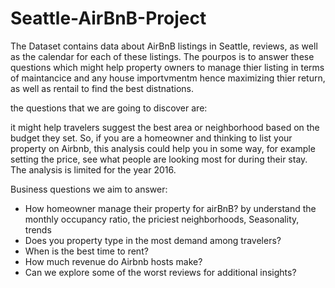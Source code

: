 # Seattle-AirBnB-Project


The Dataset contains data about AirBnB listings in Seattle, reviews, as well as the calendar  for each of these listings. The pourpos is to answer these questions which might help property owners to manage thier listing in terms of maintancice and any house importvmentm hence maximizing thier return, as well as rentail to find the best distnations.

the questions that we are going to discover   are: 
    
    
it might help travelers suggest the best area or neighborhood based on the budget they set. So, if you are a homeowner and thinking to list your property on Airbnb, this analysis could help you in some way, for example setting the price, see what people are looking most for during their stay. The analysis is limited for the year 2016.

Business questions we aim to answer:

- How homeowner manage their property for airBnB? by understand the monthly occupancy ratio, the priciest neighborhoods, Seasonality, trends
- Does you property type in the most demand among travelers?
- When is the best time to rent?
- How much revenue do Airbnb hosts make?
- Can we explore some of the worst reviews for additional insights?





